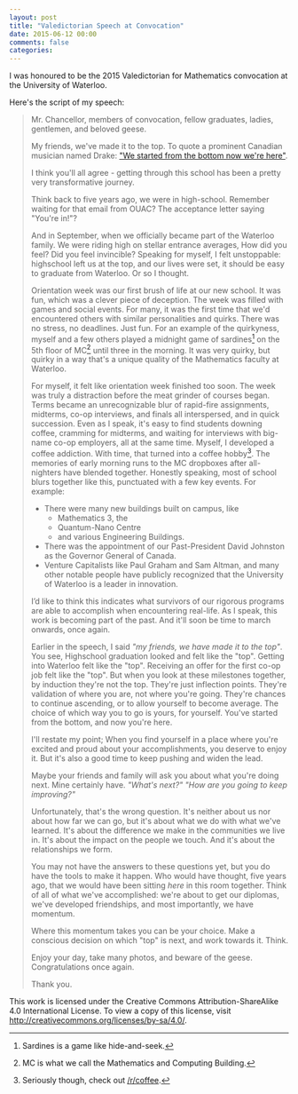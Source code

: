 ```yaml
---
layout: post
title: "Valedictorian Speech at Convocation"
date: 2015-06-12 00:00
comments: false
categories:
---
```


I was honoured to be the 2015 Valedictorian for Mathematics convocation at the University of Waterloo.

Here's the script of my speech:

> Mr. Chancellor, members of convocation, fellow graduates, ladies, gentlemen, and beloved geese.
>
> My friends, we've made it to the top.
> To quote a prominent Canadian musician named Drake:
> ["We started from the bottom now we're here"](http://genius.com/Drake-started-from-the-bottom-lyrics).
>
> I think you'll all agree - getting through this school has been a pretty very transformative journey.
>
> Think back to five years ago, we were in high-school.
> Remember waiting for that email from OUAC?
> The acceptance letter saying "You're in!"?
>
> And in September, when we officially became part of the Waterloo family.
> We were riding high on stellar entrance averages,
> How did you feel?
> Did you feel invincible?
> Speaking for myself, I felt unstoppable: highschool left us at the top, and our lives were set, it should be easy to graduate from Waterloo.
> Or so I thought.
>
> Orientation week was our first brush of life at our new school.
> It was fun, which was a clever piece of deception.
> The week was filled with games and social events.
> For many, it was the first time that we'd encountered others with similar personalities and quirks.
> There was no stress, no deadlines.
> Just fun.
> For an example of the quirkyness, myself and a few others played a midnight game of sardines[^a] on  the 5th floor of MC[^1] until three in the morning.
> It was very quirky, but quirky in a way that's a unique quality of the Mathematics faculty at Waterloo.
>
> For myself, it felt like orientation week finished too soon.
> The week was truly a distraction before the meat grinder of courses began.
> Terms became an unrecognizable blur of rapid-fire assignments, midterms, co-op interviews, and finals all interspersed, and in quick succession.
> Even as I speak, it's easy to find students downing coffee, cramming for midterms, and waiting for interviews with big-name co-op employers, all at the same time.
> Myself, I developed a coffee addiction.
> With time, that turned into a coffee hobby[^coffee].
> The memories of early morning runs to the MC dropboxes after all-nighters have blended together.
> Honestly speaking, most of school blurs together like this, punctuated with a few key events.
> For example:
>
> - There were many new buildings built on campus, like
>   - Mathematics 3, the
>   - Quantum-Nano Centre
>   - and various Engineering Buildings.
> - There was the appointment of our Past-President David Johnston as the Governor General of Canada.
> - Venture Capitalists like Paul Graham and Sam Altman, and many other notable people have publicly recognized that the University of Waterloo is a leader in innovation.
>
> I’d like to think this indicates what survivors of our rigorous programs are able to accomplish when encountering real-life.
> As I speak, this work is becoming part of the past.
> And it'll soon be time to march onwards, once again.
>
> Earlier in the speech, I said _"my friends, we have made it to the top"_.
> You see, Highschool graduation looked and felt like the "top".
> Getting into Waterloo felt like the "top".
> Receiving an offer for the first co-op job felt like the "top".
> But when you look at these milestones together, by induction they're not the top.
> They're just inflection points.
> They're validation of where you are, not where you're going.
> They're chances to continue ascending, or to allow yourself to become average.
> The choice of which way you to go is yours, for yourself.
> You've started from the bottom, and now you're here.
>
> I'll restate my point;
> When you find yourself in a place where you're excited and proud about your accomplishments, you deserve to enjoy it.
> But it's also a good time to keep pushing and widen the lead.
>
> Maybe your friends and family will ask you about what you're doing next.
> Mine certainly have.
> _"What's next?"_
> _"How are you going to keep improving?"_
>
> Unfortunately, that's the wrong question.
> It's neither about us nor about how far we can go, but it's about what we do with what we've learned.
> It's about the difference we make in the communities we live in. It's about the impact on the people we touch.
> And it's about the relationships we form.
>
> You may not have the answers to these questions yet, but you do have the tools to make it happen.
> Who would have thought, five years ago, that we would have been sitting _here_ in this room together.
> Think of all of what we've accomplished: we're about to get our diplomas, we've developed friendships, and most importantly, we have momentum.
>
> Where this momentum takes you can be your choice.
> Make a conscious decision on which "top" is next, and work towards it.
> Think.
>
> Enjoy your day, take many photos, and beware of the geese.
> Congratulations once again.
>
> Thank you.

This work is licensed under the Creative Commons Attribution-ShareAlike 4.0 International License.
To view a copy of this license, visit http://creativecommons.org/licenses/by-sa/4.0/.

[^a]: Sardines is a game like hide-and-seek.
[^1]: MC is what we call the  Mathematics and Computing Building.
[^coffee]: Seriously though, check out [/r/coffee](https://np.reddit.com/r/coffee).
